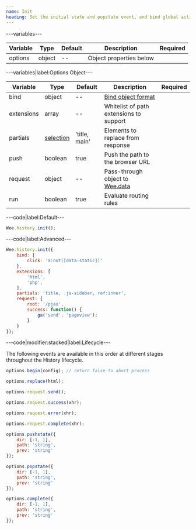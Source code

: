 ```yaml
---
name: Init
heading: Set the initial state and popstate event, and bind global actions
---
```


---variables---

| Variable | Type | Default | Description | Required |
| -- | -- | -- | -- | -- |
| options | object | -- | Object properties below ||

---variables|label:Options Object---

| Variable | Type | Default | Description | Required |
| -- | -- | -- | -- | -- |
| bind | object | -- | [Bind object format](#bind) ||
| extensions | array | -- | Whitelist of path extensions to support ||
| partials | [selection](/script#selection) | 'title, main' | Elements to replace from response ||
| push | boolean | true | Push the path to the browser URL ||
| request | object | -- | Pass-through object to [Wee.data](/script/data#request) ||
| run | boolean | true | Evaluate routing rules ||

---code|label:Default---

```javascript
Wee.history.init();
```

---code|label:Advanced---

```javascript
Wee.history.init({
	bind: {
		click: 'a:not([data-static])'
	},
	extensions: [
		'html',
		'php',
	],
	partials: 'title, .js-sidebar, ref:inner',
	request: {
		root: '/pjax',
		success: function() {
			ga('send', 'pageview');
		}
	}
});
```

---code|modifier:stacked|label:Lifecycle---

The following events are available in this order at different stages throughout the History lifecycle. 

```javascript
options.begin(config); // return false to abort process
```

```javascript
options.replace(html);
```

```javascript
options.request.send();
```

```javascript
options.request.success(xhr);
```

```javascript
options.request.error(xhr);
```

```javascript
options.request.complete(xhr);
```

```javascript
options.pushstate({
	dir: [-1, 1],
	path: 'string',
	prev: 'string'
});
```

```javascript
options.popstate({
	dir: [-1, 1],
	path: 'string',
	prev: 'string'
});
```

```javascript
options.complete({
	dir: [-1, 1],
	path: 'string',
	prev: 'string'
});
```